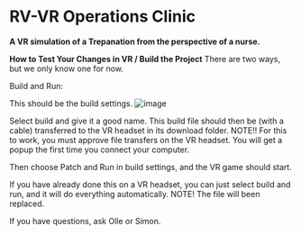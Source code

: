 
# RV-VR Operations Clinic
**A VR simulation of a Trepanation from the perspective of a nurse.**

**How to Test Your Changes in VR / Build the Project**
There are two ways, but we only know one for now.

Build and Run:

This should be the build settings.
![image](https://github.com/abbindustrigymnasium/VRregVast/assets/116065827/739d2b53-5b24-45e1-9626-caafc621816c)

Select build and give it a good name. This build file should then be (with a cable) transferred to the VR headset in its download folder. NOTE!! For this to work, you must approve file transfers on the VR headset. You will get a popup the first time you connect your computer.

Then choose Patch and Run in build settings, and the VR game should start.

If you have already done this on a VR headset, you can just select build and run, and it will do everything automatically. NOTE! The file will been replaced.

If you have questions, ask Olle or Simon.
